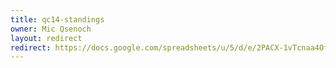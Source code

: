 ```yaml
---
title: qc14-standings
owner: Mic Qsenoch
layout: redirect
redirect: https://docs.google.com/spreadsheets/u/5/d/e/2PACX-1vTcnaa4OfzN_CbsuqtCWUY0TdL7zDPOgJ9piw83EoMUpSn0QjyHxzIBqr59I6GRe1or9UtvfnkFuaf-/pubhtml
---
```

